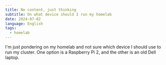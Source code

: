 ```yaml
---
title: No content, just thinking
subtitle: On what device should I run my homelab
date: 2024-07-02
language: English
tags:
  - homelab
---
```


I'm just pondering on my homelab and not sure which device I should use to run my cluster. One option is a Raspberry Pi 2, and the other is an old Dell laptop.
